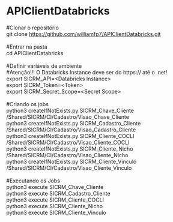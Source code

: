 # APIClientDatabricks
#Clonar o repositório<br/>
git clone https://github.com/williamfp7/APIClientDatabricks.git<br/>
<br/>
#Entrar na pasta<br/>
cd APIClientDatabricks<br/>
<br/>
#Definir variáveis de ambiente<br/>
#Atenção!!! O Databricks Instance deve ser do https:// até o .net!<br/>
export SICRM_API=&#060;Databricks Instance&#062;<br/>
export SICRM_Token=&#060;Token&#062;<br/>
export SICRM_Secret_Scope=&#060;Secret Scope&#062;<br/>
<br/>
#Criando os jobs<br/>
python3 createIfNotExists.py SICRM_Chave_Cliente /Shared/SICRM/CI/Cadastro/Visao_Chave_Cliente<br/>
python3 createIfNotExists.py SICRM_Cadastro_Cliente /Shared/SICRM/CI/Cadastro/Visao_Cadastro_Cliente<br/>
python3 createIfNotExists.py SICRM_Cliente_COCLI /Shared/SICRM/CI/Cadastro/Visao_Cliente_COCLI<br/>
python3 createIfNotExists.py SICRM_Cliente_Nicho /Shared/SICRM/CI/Cadastro/Visao_Cliente_Nicho<br/>
python3 createIfNotExists.py SICRM_Cliente_Vinculo /Shared/SICRM/CI/Cadastro/Visao_Cliente_Vinculo<br/>
<br/>
#Executando os Jobs<br/>
python3 execute SICRM_Chave_Cliente<br/>
python3 execute SICRM_Cadastro_Cliente<br/>
python3 execute SICRM_Cliente_COCLI<br/>
python3 execute SICRM_Cliente_Nicho<br/>
python3 execute SICRM_Cliente_Vinculo<br/>